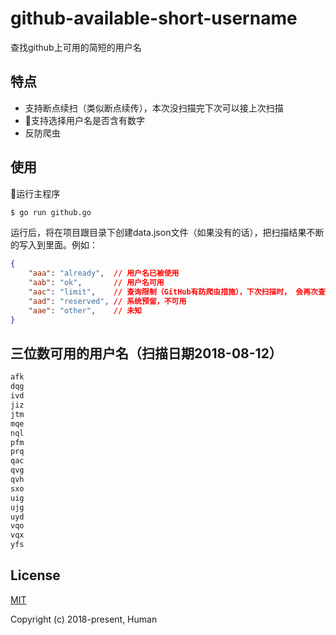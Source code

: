 # github-available-short-username

查找github上可用的简短的用户名

## 特点

- 支持断点续扫（类似断点续传），本次没扫描完下次可以接上次扫描
- 支持选择用户名是否含有数字
- 反防爬虫

## 使用

运行主程序

```bash
$ go run github.go
```

运行后，将在项目跟目录下创建data.json文件（如果没有的话），把扫描结果不断的写入到里面。例如：

```json
{
    "aaa": "already",  // 用户名已被使用
    "aab": "ok",       // 用户名可用
    "aac": "limit",    // 查询限制（GitHub有防爬虫措施），下次扫描时， 会再次查询
    "aad": "reserved", // 系统预留，不可用
    "aae": "other",    // 未知
}
```

## 三位数可用的用户名（扫描日期2018-08-12）

```txt
afk
dqg
ivd
jiz
jtm
mqe
nql
pfm
prq
qac
qvg
qvh
sxo
uig
ujg
uyd
vqo
vqx
yfs
```

## License

[MIT](http://opensource.org/licenses/MIT)

Copyright (c) 2018-present, Human